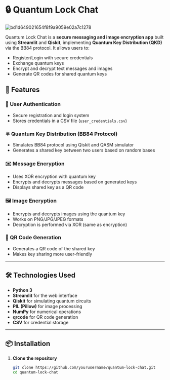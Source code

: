 # 🔒 Quantum Lock Chat

![bd1d649021654f8f9a9059e02a7c1278](https://github.com/wahidpanda/Encryption-Decryption-Quantum-Computing-Project/assets/110899864/308ffc4d-a941-40a4-a880-7c1c72c727b9)

Quantum Lock Chat is a **secure messaging and image encryption app** built using **Streamlit** and **Qiskit**, implementing **Quantum Key Distribution (QKD)** via the BB84 protocol. It allows users to:

- Register/Login with secure credentials
- Exchange quantum keys
- Encrypt and decrypt text messages and images
- Generate QR codes for shared quantum keys

## 🚀 Features

### 🔐 User Authentication
- Secure registration and login system
- Stores credentials in a CSV file (`user_credentials.csv`)

### ⚛️ Quantum Key Distribution (BB84 Protocol)
- Simulates BB84 protocol using Qiskit and QASM simulator
- Generates a shared key between two users based on random bases

### ✉️ Message Encryption
- Uses XOR encryption with quantum key
- Encrypts and decrypts messages based on generated keys
- Displays shared key as a QR code

### 🖼️ Image Encryption
- Encrypts and decrypts images using the quantum key
- Works on PNG/JPG/JPEG formats
- Decryption is performed via XOR (same as encryption)

### 📸 QR Code Generation
- Generates a QR code of the shared key
- Makes key sharing more user-friendly

---

## 🛠️ Technologies Used

- **Python 3**
- **Streamlit** for the web interface
- **Qiskit** for simulating quantum circuits
- **PIL (Pillow)** for image processing
- **NumPy** for numerical operations
- **qrcode** for QR code generation
- **CSV** for credential storage

---

## 📦 Installation

1. **Clone the repository**
   ```bash
   git clone https://github.com/yourusername/quantum-lock-chat.git
   cd quantum-lock-chat

